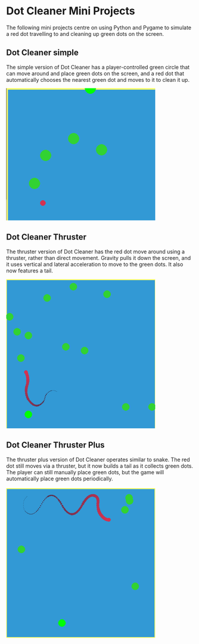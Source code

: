 # Dot Cleaner Mini Projects

The following mini projects centre on using Python and Pygame to simulate a red dot travelling to and cleaning up green dots on the screen.

## Dot Cleaner simple

The simple version of Dot Cleaner has a player-controlled green circle that can move around and place green dots on the screen, and a red dot that automatically chooses the nearest green dot and moves to it to clean it up.

<img src="DotCleanerSimple.png" width="400" >

## Dot Cleaner Thruster

The thruster version of Dot Cleaner has the red dot move around using a thruster, rather than direct movement. Gravity pulls it down the screen, and it uses vertical and lateral acceleration to move to the green dots.
It also now features a tail.

<img src="DotCleanerThruster.png" width="400" >

## Dot Cleaner Thruster Plus

The thruster plus version of Dot Cleaner operates similar to snake. The red dot still moves via a thruster, but it now builds a tail as it collects green dots. The player can still manually place green dots, but the game will automatically place green dots periodically.

<img src="DotCleanerThrusterPlus.png" width="400" >
